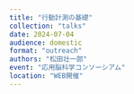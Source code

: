 ```yaml
---
title: "行動計測の基礎"
collection: "talks"
date: 2024-07-04
audience: domestic
format: "outreach"
authors: "松田壮一郎"
event: "応用脳科学コンソーシアム"
location: "WEB開催"
---
```


